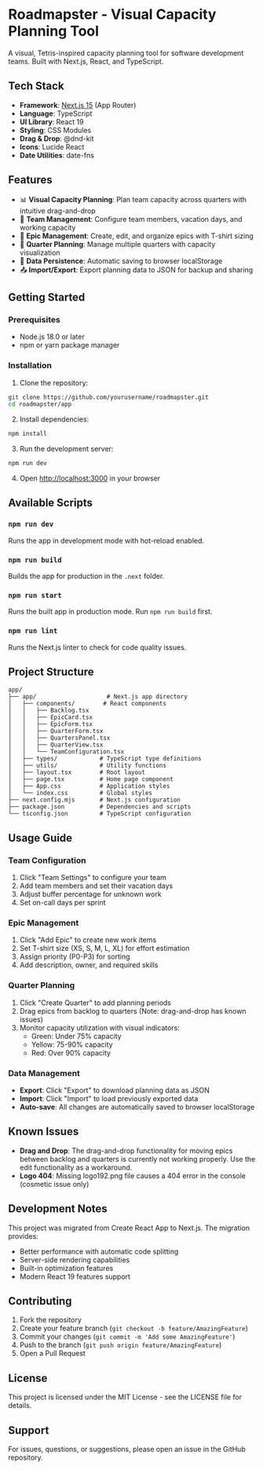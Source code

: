 # Roadmapster - Visual Capacity Planning Tool

A visual, Tetris-inspired capacity planning tool for software development teams. Built with Next.js, React, and TypeScript.

## Tech Stack

- **Framework**: [Next.js 15](https://nextjs.org/) (App Router)
- **Language**: TypeScript
- **UI Library**: React 19
- **Styling**: CSS Modules
- **Drag & Drop**: @dnd-kit
- **Icons**: Lucide React
- **Date Utilities**: date-fns

## Features

- 📊 **Visual Capacity Planning**: Plan team capacity across quarters with intuitive drag-and-drop
- 👥 **Team Management**: Configure team members, vacation days, and working capacity
- 📝 **Epic Management**: Create, edit, and organize epics with T-shirt sizing
- 📅 **Quarter Planning**: Manage multiple quarters with capacity visualization
- 💾 **Data Persistence**: Automatic saving to browser localStorage
- 📤 **Import/Export**: Export planning data to JSON for backup and sharing

## Getting Started

### Prerequisites

- Node.js 18.0 or later
- npm or yarn package manager

### Installation

1. Clone the repository:
```bash
git clone https://github.com/yourusername/roadmapster.git
cd roadmapster/app
```

2. Install dependencies:
```bash
npm install
```

3. Run the development server:
```bash
npm run dev
```

4. Open [http://localhost:3000](http://localhost:3000) in your browser

## Available Scripts

### `npm run dev`
Runs the app in development mode with hot-reload enabled.

### `npm run build`
Builds the app for production in the `.next` folder.

### `npm run start`
Runs the built app in production mode. Run `npm run build` first.

### `npm run lint`
Runs the Next.js linter to check for code quality issues.

## Project Structure

```
app/
├── app/                    # Next.js app directory
│   ├── components/        # React components
│   │   ├── Backlog.tsx
│   │   ├── EpicCard.tsx
│   │   ├── EpicForm.tsx
│   │   ├── QuarterForm.tsx
│   │   ├── QuartersPanel.tsx
│   │   ├── QuarterView.tsx
│   │   └── TeamConfiguration.tsx
│   ├── types/            # TypeScript type definitions
│   ├── utils/            # Utility functions
│   ├── layout.tsx        # Root layout
│   ├── page.tsx          # Home page component
│   ├── App.css           # Application styles
│   └── index.css         # Global styles
├── next.config.mjs       # Next.js configuration
├── package.json          # Dependencies and scripts
└── tsconfig.json         # TypeScript configuration
```

## Usage Guide

### Team Configuration
1. Click "Team Settings" to configure your team
2. Add team members and set their vacation days
3. Adjust buffer percentage for unknown work
4. Set on-call days per sprint

### Epic Management
1. Click "Add Epic" to create new work items
2. Set T-shirt size (XS, S, M, L, XL) for effort estimation
3. Assign priority (P0-P3) for sorting
4. Add description, owner, and required skills

### Quarter Planning
1. Click "Create Quarter" to add planning periods
2. Drag epics from backlog to quarters (Note: drag-and-drop has known issues)
3. Monitor capacity utilization with visual indicators:
   - Green: Under 75% capacity
   - Yellow: 75-90% capacity
   - Red: Over 90% capacity

### Data Management
- **Export**: Click "Export" to download planning data as JSON
- **Import**: Click "Import" to load previously exported data
- **Auto-save**: All changes are automatically saved to browser localStorage

## Known Issues

- **Drag and Drop**: The drag-and-drop functionality for moving epics between backlog and quarters is currently not working properly. Use the edit functionality as a workaround.
- **Logo 404**: Missing logo192.png file causes a 404 error in the console (cosmetic issue only)

## Development Notes

This project was migrated from Create React App to Next.js. The migration provides:
- Better performance with automatic code splitting
- Server-side rendering capabilities
- Built-in optimization features
- Modern React 19 features support

## Contributing

1. Fork the repository
2. Create your feature branch (`git checkout -b feature/AmazingFeature`)
3. Commit your changes (`git commit -m 'Add some AmazingFeature'`)
4. Push to the branch (`git push origin feature/AmazingFeature`)
5. Open a Pull Request

## License

This project is licensed under the MIT License - see the LICENSE file for details.

## Support

For issues, questions, or suggestions, please open an issue in the GitHub repository.